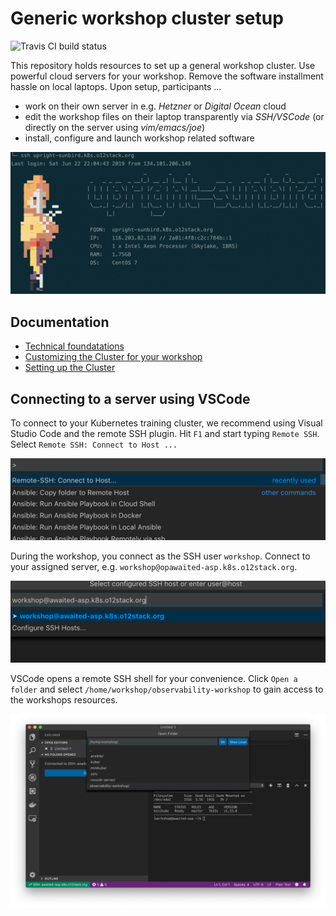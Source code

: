 # Generic workshop cluster setup

![Travis CI build status](https://travis-ci.org/observabilitystack/workshop-cluster.svg?branch=master)

This repository holds resources to set up a general workshop 
cluster. Use powerful cloud servers for your workshop. Remove
the software installment hassle on local laptops. Upon setup, 
participants ...

* work on their own server in e.g. _Hetzner_ or _Digital Ocean_ cloud
* edit the workshop files on their laptop transparently via _SSH/VSCode_ (or directly on the server using _vim/emacs/joe_)
* install, configure and launch workshop related software

![alt](docs/workshop-login.png)

## Documentation

* [Technical foundatations](docs/technical_foundations.md)
* [Customizing the Cluster for your workshop](docs/customizing_for_your_workshop.md)
* [Setting up the Cluster](docs/setting_up_the_cluster.md)

## Connecting to a server using VSCode

To connect to your Kubernetes training cluster, we recommend using Visual 
Studio Code and the remote SSH plugin. Hit `F1` and start typing 
`Remote SSH`. Select `Remote SSH: Connect to Host ...`

![alt](docs/vscode_remote_ssh.png)

During the workshop, you connect as the SSH user `workshop`. Connect
to your assigned server, e.g. `workshop@opawaited-asp.k8s.o12stack.org`. 

![alt](docs/vscode_remote_ssh_server.png)

VSCode opens a remote SSH shell for your convenience. Click `Open a folder`
and select `/home/workshop/observability-workshop` to gain access to the
workshops resources.

![alt](docs/vscode_open_remote_folder.png)


